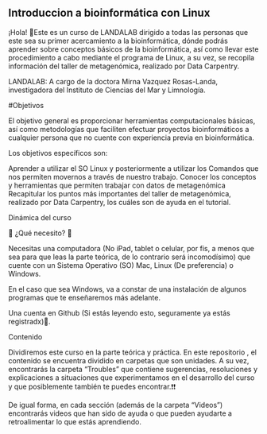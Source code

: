 ## Introduccion a bioinformática con Linux
¡Hola! 👋Este es un curso de LANDALAB  dirigido a todas las personas que este sea su primer acercamiento a la bioinformática, dónde podrás aprender sobre conceptos básicos de la bioinformática, así como llevar este procedimiento a cabo mediante el programa de Linux, a su vez, se recopila información del taller de metagenómica, realizado por Data Carpentry.

LANDALAB: A cargo de la doctora Mirna Vazquez Rosas-Landa, investigadora del Instituto de Ciencias del Mar y Limnología.

#Objetivos

El objetivo general es  proporcionar herramientas computacionales básicas, así como metodologías que faciliten efectuar proyectos bioinformáticos a cualquier  persona que no cuente con experiencia previa en bioinformática.

Los objetivos específicos son:

Aprender a utilizar el SO Linux y posteriormente a utilizar los Comandos que nos permiten movernos a través de nuestro trabajo.
Conocer los conceptos y herramientas que permiten trabajar con datos de metagenómica 
Recapitular los puntos más importantes del taller de metagenómica, realizado por Data Carpentry, los cuáles son de ayuda en el tutorial.

Dinámica del curso

👀 ¿Qué necesito? 👀

Necesitas una computadora (No iPad, tablet o celular, por fis, a menos que sea para que leas la parte teórica, de lo contrario será incomodísimo) que cuente con un Sistema Operativo (SO)  Mac, Linux (De preferencia) o Windows.

En el caso que sea Windows, va a constar de una instalación de algunos programas que te enseñaremos más adelante.

Una cuenta en Github (Si estás leyendo esto, seguramente ya estás registradx)🤪.

Contenido

 Dividiremos este curso en la parte teórica y práctica. En este repositorio , el contenido se encuentra dividido en carpetas que son unidades.
A su vez, encontrarás la carpeta “Troubles” que contiene sugerencias, resoluciones y explicaciones a situaciones que experimentamos en el desarrollo del curso y que posiblemente también te puedes encontrar.❗❗

De igual forma, en cada sección (además de la carpeta “Videos”)  encontrarás videos que han sido de ayuda  o que pueden ayudarte a retroalimentar lo que estás aprendiendo.

#

